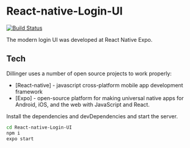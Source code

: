 # React-native-Login-UI

[![Build Status](https://travis-ci.org/joemccann/dillinger.svg?branch=master)](https://travis-ci.org/joemccann/dillinger)

The modern login UI was developed at React Native Expo.
## Tech

Dillinger uses a number of open source projects to work properly:

- [React-native] - javascript cross-platform mobile app development framework
- [Expo] - open-source platform for making universal native apps for Android, iOS, and the web with JavaScript and React.


Install the dependencies and devDependencies and start the server.

```sh
cd React-native-Login-UI
npm i
expo start
```


